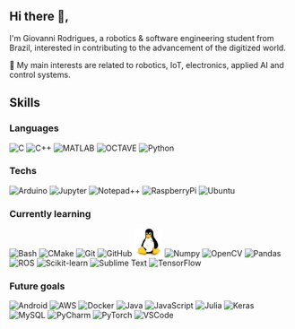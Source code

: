 ## Hi there 👋,

I'm Giovanni Rodrigues, a robotics & software engineering student from Brazil, interested in contributing to the advancement of the digitized world.

:robot: My main interests are related to robotics, IoT, electronics, applied AI and control systems.


## Skills
### Languages
<p>
    <img alt="C" src="https://img.shields.io/badge/C-00599C?style=for-the-badge&logo=c&logoColor=white" height="30"/>
    <img alt="C++" src="https://img.shields.io/badge/C%2B%2B-00599C?style=for-the-badge&logo=c%2B%2B&logoColor=white" height="30"/>
    <img alt="MATLAB" src="https://img.shields.io/badge/MATLAB-FF9900?style=for-the-badge&logo=matlab&logoColor=white" height="30"/>
    <img alt="OCTAVE" src="https://img.shields.io/badge/OCTAVE-darkblue?style=for-the-badge&logo=octave&logoColor=fcd683" height="30"/>
    <img alt="Python" src="https://img.shields.io/badge/Python-3776AB?style=for-the-badge&logo=python&logoColor=white" height="30"/>
</p>

### Techs
<p>
    <img alt="Arduino" src="https://img.shields.io/badge/Arduino-00979D?style=for-the-badge&logo=Arduino&logoColor=white" height="30"/>
    <img alt="Jupyter" src="https://img.shields.io/badge/Jupyter-F37626.svg?&style=for-the-badge&logo=Jupyter&logoColor=white" height="30"/>
    <img alt="Notepad++" src="https://img.shields.io/badge/Notepad++-90E59A.svg?style=for-the-badge&logo=notepad%2B%2B&logoColor=black" height="30"/>
    <img alt="RaspberryPi" src="https://img.shields.io/badge/Raspberry%20Pi-A22846?style=for-the-badge&logo=Raspberry%20Pi&logoColor=white" height="30"/>
    <img alt="Ubuntu" src="https://img.shields.io/badge/Ubuntu-E95420?style=for-the-badge&logo=ubuntu&logoColor=white" height="30"/>
</p>

### Currently learning
<p>
    <img alt="Bash" src="https://www.vectorlogo.zone/logos/gnu_bash/gnu_bash-ar21.svg" height="50"/>
    <img alt="CMake" src="https://upload.wikimedia.org/wikipedia/commons/thumb/1/13/Cmake.svg/600px-Cmake.svg.png?20110417205825" height="50"/>
    <img alt="Git" src="https://camo.githubusercontent.com/fbfcb9e3dc648adc93bef37c718db16c52f617ad055a26de6dc3c21865c3321d/68747470733a2f2f7777772e766563746f726c6f676f2e7a6f6e652f6c6f676f732f6769742d73636d2f6769742d73636d2d69636f6e2e737667" height="50"/>
    <img alt="GitHub" src="https://www.vectorlogo.zone/logos/github/github-ar21.svg" height="50"/>
    <img alt="Linux" src="https://raw.githubusercontent.com/devicons/devicon/master/icons/linux/linux-original.svg" height="50"/>
    <img alt="Numpy" src="https://upload.wikimedia.org/wikipedia/commons/thumb/3/31/NumPy_logo_2020.svg/512px-NumPy_logo_2020.svg.png?20200723114325" height="50"/>
    <img alt="OpenCV" src="https://upload.wikimedia.org/wikipedia/commons/thumb/3/32/OpenCV_Logo_with_text_svg_version.svg/487px-OpenCV_Logo_with_text_svg_version.svg.png" height="50"/>
    <img alt="Pandas" src="https://upload.wikimedia.org/wikipedia/commons/thumb/e/ed/Pandas_logo.svg/512px-Pandas_logo.svg.png?20200209204934" height="50"/>
    <img alt="ROS" src="https://avatars.githubusercontent.com/u/3979232?s=200&v=4" height="50"/>
    <img alt="Scikit-learn" src="https://upload.wikimedia.org/wikipedia/commons/thumb/0/05/Scikit_learn_logo_small.svg/260px-Scikit_learn_logo_small.svg.png" height="50"/>
    <img alt="Sublime Text" src="https://upload.wikimedia.org/wikipedia/commons/thumb/7/79/Breezeicons-apps-48-sublime-text.svg/48px-Breezeicons-apps-48-sublime-text.svg.png?20190801073906" height="50"/>
    <img alt="TensorFlow" src="https://www.vectorlogo.zone/logos/tensorflow/tensorflow-ar21.svg" height="50"/>
</p>

### Future goals
<p>
    <img alt="Android" src="" height=""/>
    <img alt="AWS" src="" height=""/>
    <img alt="Docker" src="" height=""/>
    <img alt="Java" src="" height=""/>
    <img alt="JavaScript" src="" height=""/>
    <img alt="Julia" src="" height=""/>
    <img alt="Keras" src="" height=""/>
    <img alt="MySQL" src="" height=""/>
    <img alt="PyCharm" src="" height=""/>
    <img alt="PyTorch" src="" height=""/>
    <img alt="VSCode" src="" height=""/>
</p>

<!--
**giovannirdias/giovannirdias** is a ✨ _special_ ✨ repository because its `README.md` (this file) appears on your GitHub profile.

Here are some ideas to get you started:

- 🔭 I’m currently working on ...
- 🌱 I’m currently learning ...
- 👯 I’m looking to collaborate on ...
- 🤔 I’m looking for help with ...
- 💬 Ask me about ...
- 📫 How to reach me: ...
- 😄 Pronouns: ...
- ⚡ Fun fact: ...
-->

